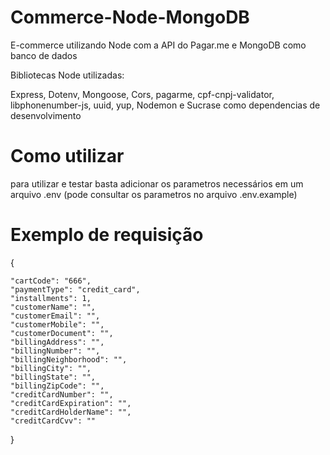 # Commerce-Node-MongoDB

E-commerce utilizando Node com a API do Pagar.me e MongoDB como banco de dados

Bibliotecas Node utilizadas: 

Express,
Dotenv,
Mongoose,
Cors,
pagarme,
cpf-cnpj-validator,
libphonenumber-js,
uuid,
yup,
Nodemon e Sucrase como dependencias de desenvolvimento

# Como utilizar

para utilizar e testar basta adicionar os parametros necessários em um arquivo .env (pode consultar os parametros no arquivo .env.example)


# Exemplo de requisição

{

    "cartCode": "666",
    "paymentType": "credit_card",
    "installments": 1,
    "customerName": "",
    "customerEmail": "",
    "customerMobile": "",
    "customerDocument": "",
    "billingAddress": "",
    "billingNumber": "",
    "billingNeighborhood": "",
    "billingCity": "",
    "billingState": "",
    "billingZipCode": "",
    "creditCardNumber": "",
    "creditCardExpiration": "",
    "creditCardHolderName": "",
    "creditCardCvv": ""
}
